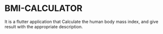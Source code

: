 # BMI-CALCULATOR
It is a flutter application that Calculate the human body mass index, and give result with the appropriate description.
